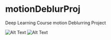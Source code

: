 # motionDeblurProj
Deep Learning Course motion Deblurring Project

![Alt Text](Examples/1253/comb.gif)
![Alt Text](Examples/515/comb.gif)
